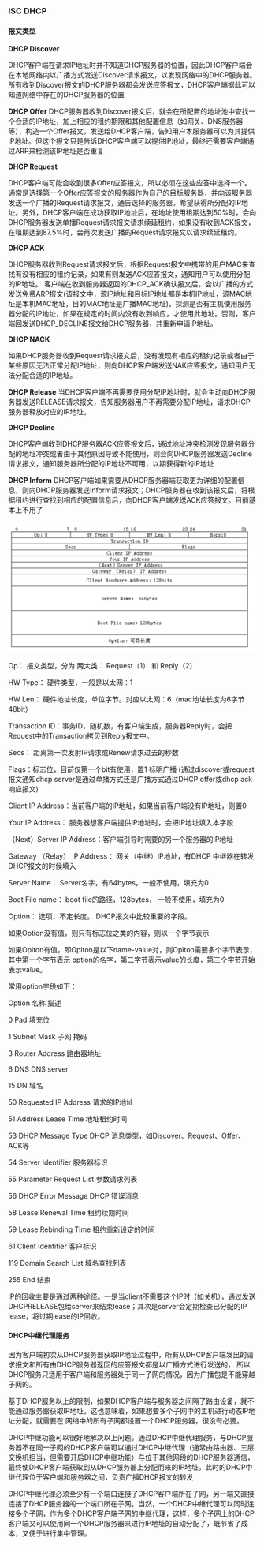 ### ISC DHCP

#### 报文类型
__DHCP Discover__

DHCP客户端在请求IP地址时并不知道DHCP服务器的位置，因此DHCP客户端会在本地网络内以广播方式发送Discover请求报文，以发现网络中的DHCP服务器。所有收到Discover报文的DHCP服务器都会发送应答报文，DHCP客户端据此可以知道网络中存在的DHCP服务器的位置

__DHCP Offer__
DHCP服务器收到Discover报文后，就会在所配置的地址池中查找一个合适的IP地址，加上相应的租约期限和其他配置信息（如网关、DNS服务器等），构造一个Offer报文，发送给DHCP客户端，告知用户本服务器可以为其提供IP地址。但这个报文只是告诉DHCP客户端可以提供IP地址，最终还需要客户端通过ARP来检测该IP地址是否重复

__DHCP Request__

DHCP客户端可能会收到很多Offer应答报文，所以必须在这些应答中选择一个。通常是选择第一个Offer应答报文的服务器作为自己的目标服务器，并向该服务器发送一个广播的Request请求报文，通告选择的服务器，希望获得所分配的IP地址。另外，DHCP客户端在成功获取IP地址后，在地址使用租期达到50%时，会向DHCP服务器发送单播Request请求报文请求续延租约，如果没有收到ACK报文，在租期达到87.5%时，会再次发送广播的Request请求报文以请求续延租约。

__DHCP ACK__

DHCP服务器收到Request请求报文后，根据Request报文中携带的用户MAC来查找有没有相应的租约记录，如果有则发送ACK应答报文，通知用户可以使用分配的IP地址。
客户端在收到服务器返回的DHCP_ACK确认报文后，会以广播的方式发送免费ARP报文(该报文中，源IP地址和目标IP地址都是本机IP地址，源MAC地址是本机MAC地址，目的MAC地址是广播MAC地址)，探测是否有主机使用服务器分配的IP地址，如果在规定的时间内没有收到响应，才使用此地址。否则，客户端回发送DHCP_DECLINE报文给DHCP服务器，并重新申请IP地址。

__DHCP NACK__

如果DHCP服务器收到Request请求报文后，没有发现有相应的租约记录或者由于某些原因无法正常分配IP地址，则向DHCP客户端发送NAK应答报文，通知用户无法分配合适的IP地址。

__DHCP Release__
当DHCP客户端不再需要使用分配IP地址时，就会主动向DHCP服务器发送RELEASE请求报文，告知服务器用户不再需要分配IP地址，请求DHCP服务器释放对应的IP地址。

__DHCP Decline__

DHCP客户端收到DHCP服务器ACK应答报文后，通过地址冲突检测发现服务器分配的地址冲突或者由于其他原因导致不能使用，则会向DHCP服务器发送Decline请求报文，通知服务器所分配的IP地址不可用，以期获得新的IP地址


__DHCP Inform__
DHCP客户端如果需要从DHCP服务器端获取更为详细的配置信息，则向DHCP服务器发送Inform请求报文；DHCP服务器在收到该报文后，将根据租约进行查找到相应的配置信息后，向DHCP客户端发送ACK应答报文。目前基本上不用了

![dhcp报文格式](dhcpd%E5%8D%8F%E8%AE%AE%E6%8A%A5%E6%96%87.png)

Op： 报文类型，分为 两大类： Request（1） 和 Reply（2）

HW Type： 硬件类型，一般是以太网：1

HW Len： 硬件地址长度，单位字节。对应以太网：6（mac地址长度为6字节48bit）

Transaction ID：事务ID，随机数，有客户端生成，服务器Reply时，会把Request中的Transaction拷贝到Reply报文中。

Secs： 距离第一次发射IP请求或Renew请求过去的秒数

Flags：标志位，目前仅第一个bit有使用，置1 标明广播
(通过discover或request报文通知dhcp server是通过单播方式还是广播方式通过DHCP offer或dhcp ack响应报文)

Client IP Address：当前客户端的IP地址，如果当前客户端没有IP地址，则置0

Your IP Address： 服务器想客户端提供IP地址时，会把IP地址填入本字段

（Next）Server IP Address：客户端引导时需要的另一个服务器的IP地址

Gateway （Relay） IP Address： 网关（中继）IP地址，有DHCP 中继器在转发DHCP报文的时候填入

Server Name： Server名字，有64bytes，一般不使用，填充为0

Boot File name： boot file的路径，128bytes， 一般不使用，填充为0

Option： 选项，不定长度。 DHCP报文中比较重要的字段。

如果Option没有值，则只有标志位之类的内容，则以一个字节表示

如果Opiton有值，即Opiton是以下name-value对，则Opiton需要多个字节表示，其中第一个字节表示 option的名字，第二字节表示value的长度，第三个字节开始表示value。

常用option字段如下：


Option      名称         描述

0       Pad  填充位

1       Subnet Mask    子网 掩码

3       Router Address        路由器地址

6       DNS DNS server

15     DN   域名

50     Requested IP Address     请求的IP地址

51     Address Lease Time         地址租约时间

53     DHCP Message Type        DHCP 消息类型，如Discover、Request、Offer、ACK等

54     Server Identifier       服务器标识

55     Parameter Request List  参数请求列表

56     DHCP Error Message       DHCP 错误消息

58     Lease Renewal Time        租约续期时间

59     Lease Rebinding Time      租约重新设定的时间

61     Client Identifier        客户标识

119  Domain Search List 域名查找列表

255  End  结束



IP的回收主要是通过两种途径。一是当client不需要这个IP时（如关机），通过发送DHCPRELEASE包给server来结束lease；其次是server会定期检查已分配的IP lease，将过期lease的IP回收。



#### DHCP中继代理服务
因为客户端初次从DHCP服务器获取IP地址过程中，所有从DHCP客户端发出的请求报文和所有由DHCP服务器返回的应答报文都是以广播方式进行发送的，
所以DHCP服务只适用于客户端和服务器处于同一子网的情况，因为广播包是不能穿越子网的。

基于DHCP服务以上的限制，如果DHCP客户端与服务器之间隔了路由设备，就不能通过服务器获取IP地址。这也意味着，如果想要多个子网中的主机进行动态IP地址分配，就需要在
网络中的所有子网都设置一个DHCP服务器，很没有必要。

DHCP中继功能可以很好地解决以上问题。通过DHCP中继代理服务，与DHCP服务器不在同一子网的DHCP客户端可以通过DHCP中继代理（通常由路由器、三层交换机担当，但需要开启DHCP中继功能）与位于其他网段的DHCP服务器通信，最终使DHCP客户端获取到从DHCP服务器上分配而来的IP地址。此时的DHCP中继代理位于客户端和服务器之间，负责广播DHCP报文的转发

DHCP中继代理必须至少有一个端口连接了DHCP客户端所在子网，另一端又直接连接了DHCP服务器的一个端口所在子网。当然，一个DHCP中继代理可以同时连接多个子网，作为多个DHCP客户端子网的中继代理，这样，多个子网上的DHCP客户端又可以使用同一个DHCP服务器来进行IP地址的自动分配了，既节省了成本，又便于进行集中管理。

